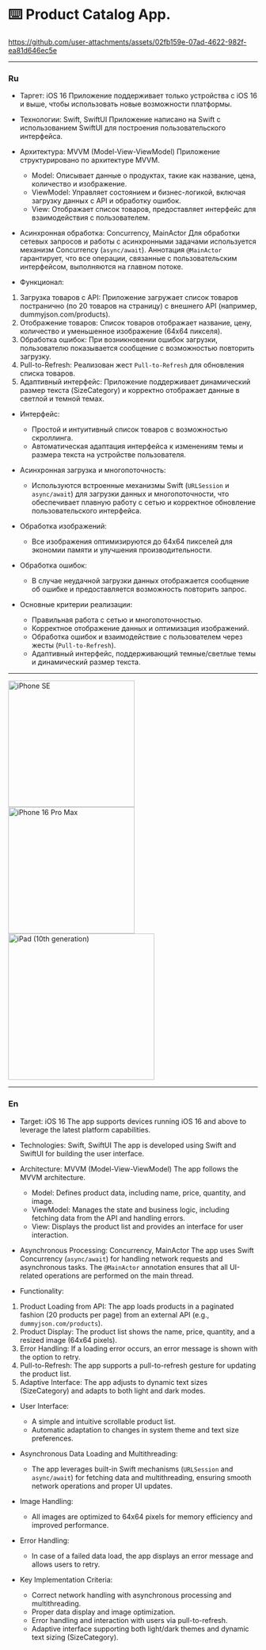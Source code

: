 ⌨️ Product Catalog App.  
===== 

https://github.com/user-attachments/assets/02fb159e-07ad-4622-982f-ea81d646ec5e

-----

### Ru
- Таргет: iOS 16
  Приложение поддерживает только устройства с iOS 16 и выше, чтобы использовать новые возможности платформы.

- Технологии: Swift, SwiftUI
Приложение написано на Swift с использованием SwiftUI для построения пользовательского интерфейса.

- Архитектура: MVVM (Model-View-ViewModel)
Приложение структурировано по архитектуре MVVM.

     - Model: Описывает данные о продуктах, такие как название, цена, количество и изображение.
     - ViewModel: Управляет состоянием и бизнес-логикой, включая загрузку данных с API и обработку ошибок.
     - View: Отображает список товаров, предоставляет интерфейс для взаимодействия с пользователем.
  
- Асинхронная обработка: Concurrency, MainActor
Для обработки сетевых запросов и работы с асинхронными задачами используется механизм Concurrency (`async/await`). Аннотация `@MainActor` гарантирует, что все операции, связанные с пользовательским интерфейсом, выполняются на главном потоке.

- Функционал:
 1. Загрузка товаров с API: Приложение загружает список товаров постранично (по 20 товаров на страницу) с внешнего API (например, dummyjson.com/products).
 2. Отображение товаров: Список товаров отображает название, цену, количество и уменьшенное изображение (64x64 пикселя).
 3. Обработка ошибок: При возникновении ошибок загрузки, пользователю показывается сообщение с возможностью повторить загрузку.
 4. Pull-to-Refresh: Реализован жест `Pull-to-Refresh` для обновления списка товаров.
 5. Адаптивный интерфейс: Приложение поддерживает динамический размер текста (SizeCategory) и корректно отображает данные в светлой и темной темах.
   
- Интерфейс:
     - Простой и интуитивный список товаров с возможностью скроллинга.
     - Автоматическая адаптация интерфейса к изменениям темы и размера текста на устройстве пользователя.
  
- Асинхронная загрузка и многопоточность:
     - Используются встроенные механизмы Swift (`URLSession` и `async/await`) для загрузки данных и многопоточности, что обеспечивает плавную работу с сетью и корректное обновление пользовательского интерфейса.
  
- Обработка изображений:
     - Все изображения оптимизируются до 64x64 пикселей для экономии памяти и улучшения производительности.
  
- Обработка ошибок:
     - В случае неудачной загрузки данных отображается сообщение об ошибке и предоставляется возможность повторить запрос.
  
- Основные критерии реализации:
     - Правильная работа с сетью и многопоточностью.
     - Корректное отображение данных и оптимизация изображений.
     - Обработка ошибок и взаимодействие с пользователем через жесты (`Pull-to-Refresh`).
     - Адаптивный интерфейс, поддерживающий темные/светлые темы и динамический размер текста.

-----

<img width="255" alt="iPhone SE" src="https://github.com/user-attachments/assets/0212ae09-8f8a-407a-a0ae-3f20fbe0b362">
<img width="255" alt="iPhone 16 Pro Max" src="https://github.com/user-attachments/assets/1bc98c62-c10b-4d2e-8050-ad0b1561f013">
<img width="295" alt="iPad (10th generation)" src="https://github.com/user-attachments/assets/c5db2c2f-d6e4-4364-a4d0-82357a91caf6">

-----

### En
- Target: iOS 16
The app supports devices running iOS 16 and above to leverage the latest platform capabilities.

- Technologies: Swift, SwiftUI
The app is developed using Swift and SwiftUI for building the user interface.

- Architecture: MVVM (Model-View-ViewModel)
The app follows the MVVM architecture.

     - Model: Defines product data, including name, price, quantity, and image.
     - ViewModel: Manages the state and business logic, including fetching data from the API and handling errors.
     - View: Displays the product list and provides an interface for user interaction.
       
- Asynchronous Processing: Concurrency, MainActor
The app uses Swift Concurrency (`async/await`) for handling network requests and asynchronous tasks. The `@MainActor` annotation ensures that all UI-related operations are performed on the main thread.

- Functionality:

1. Product Loading from API: The app loads products in a paginated fashion (20 products per page) from an external API (e.g., `dummyjson.com/products`).
2. Product Display: The product list shows the name, price, quantity, and a resized image (64x64 pixels).
3. Error Handling: If a loading error occurs, an error message is shown with the option to retry.
4. Pull-to-Refresh: The app supports a pull-to-refresh gesture for updating the product list.
5. Adaptive Interface: The app adjusts to dynamic text sizes (SizeCategory) and adapts to both light and dark modes.
   
- User Interface:
     - A simple and intuitive scrollable product list.
     - Automatic adaptation to changes in system theme and text size preferences.

- Asynchronous Data Loading and Multithreading:
     - The app leverages built-in Swift mechanisms (`URLSession` and `async/await`) for fetching data and multithreading, ensuring smooth network operations and proper UI updates.
       
- Image Handling:
     - All images are optimized to 64x64 pixels for memory efficiency and improved performance.
       
- Error Handling:
     - In case of a failed data load, the app displays an error message and allows users to retry.
       
- Key Implementation Criteria:
     - Correct network handling with asynchronous processing and multithreading.
     - Proper data display and image optimization.
     - Error handling and interaction with users via pull-to-refresh.
     - Adaptive interface supporting both light/dark themes and dynamic text sizing (SizeCategory).
